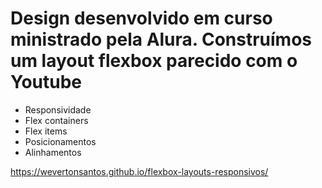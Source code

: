 <h1> Design desenvolvido em curso ministrado pela Alura. Construímos um layout flexbox parecido com o Youtube </h1>

<ul>
<li>Responsividade</li>
<li>Flex containers</li>
<li>Flex items</li>
<li>Posicionamentos</li>
<li>Alinhamentos</li>
</ul>

https://wevertonsantos.github.io/flexbox-layouts-responsivos/
